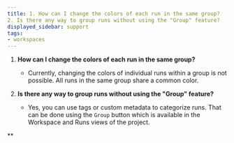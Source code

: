 ```yaml
---
title: 1. How can I change the colors of each run in the same group?
2. Is there any way to group runs without using the "Group" feature?
displayed_sidebar: support
tags:
- workspaces
---
```

1. **How can I change the colors of each run in the same group?**
   - Currently, changing the colors of individual runs within a group is not possible. All runs in the same group share a common color.

2. **Is there any way to group runs without using the "Group" feature?**
   - Yes, you can use tags or custom metadata to categorize runs. That can be done using the `Group` button which is available in the Workspace and Runs views of the project.

**
    